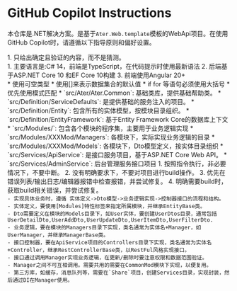 # GitHub Copilot Instructions

本仓库是.NET解决方案。是基于`Ater.Web.template`模板的WebApi项目。在使用GitHub Copilot时，请遵循以下指导原则和偏好设置。

<principles>
1. 只给出确定且验证的内容，而不是猜测。
</principles>

<summary>
1. 主要语言是:C# 14，前端是TypeScript，在代码提示时使用最新语法
2. 后端基于ASP.NET Core 10 和EF Core 10构建
3. 前端使用Angular 20+
</summary>

<preferences>
* 使用可空类型
* 使用[]来表示数据集合的默认值
* if for 等语句必须使用大括号
* 优先使用模式匹配
</preferences>

<structure>
* `src/Ater/Ater.Common`: 基础类库，提供基础帮助类。
* `src/Definition/ServiceDefaults`: 是提供基础的服务注入的项目。
* `src/Definition/Entity`: 包含所有的实体模型，按模块目录组织。
* `src/Definition/EntityFramework`: 基于Entity Framework Core的数据库上下文
* `src/Modules/`: 包含各个模块的程序集，主要用于业务逻辑实现
* `src/Modules/XXXMod/Managers`: 各模块下，实际实现业务逻辑的目录
* `src/Modules/XXXMod/Models`: 各模块下，Dto模型定义，按实体目录组织
* `src/Services/ApiService`: 是接口服务项目，基于ASP.NET Core Web API。
* `src/Services/AdminService`: 后台管理服务接口项目
</structure>

<Instructions>
1. 按照指令执行，非必要情况下，不要中断。
2. 没有明确要求下，不要对项目进行build操作。
3. 优先在错误列表/输出日志/编辑器报错中检查报错，并尝试修复。
4. 明确需要build时，获取build相关错误，并尝试修复。
</Instructions>

<code>
- 实现具体业务时，遵循 实体定义->Dto模型->业务逻辑实现->控制器接口的流程和结构。
- 实体定义，要使用[Modules]特性标签来指定所属模块，并继承EntityBase类。
- Dto需要定义在模块的Models目录下，如User实体，要创建UserDtos目录，通常包括UserDetailDto,UserAddDto,UserUpdateDto,UserItemDto,UserFilterDto.
- 业务逻辑，要在模块的Managers目录下实现，类名通常为实体名+Manager，如UserManager，并继承ManagerBase类。
- 接口控制器，要在ApiService项目的Controllers目录下实现，类名通常为实体名+Controller，继承RestControllerBase类，以RestFul风格实现接口。
- 接口通过调用Manager实现业务逻辑，在更新/删除时要注意权限和数据范围验证。
- Manager之间不可互相调用。需要共用的需要在CommonMod模块下实现，以便复用。
- 第三方库，如缓存，消息队列等，需要在`Share`项目，创建Services目录，实现封装，然后通过DI在Manager使用。
</code>


